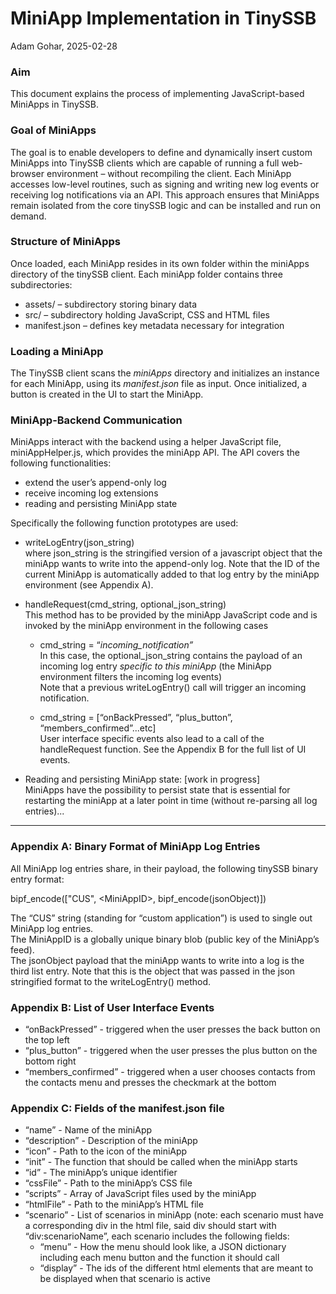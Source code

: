 # MiniApp Implementation in TinySSB
Adam Gohar, 2025-02-28

### Aim  
This document explains the process of implementing JavaScript-based MiniApps in TinySSB.

### Goal of MiniApps  
The goal is to enable developers to define and dynamically insert custom MiniApps into TinySSB clients which are capable of running a full web-browser environment – without recompiling the client. Each MiniApp accesses low-level routines, such as signing and writing new log events or receiving log notifications via an API. This approach ensures that MiniApps remain isolated from the core tinySSB logic and can be installed and run on demand.

### Structure of MiniApps
Once loaded, each MiniApp resides in its own folder within the miniApps directory of the tinySSB client. Each miniApp folder contains three subdirectories:

* assets/ – subdirectory storing binary data  
* src/ – subdirectory holding JavaScript, CSS and HTML files  
* manifest.json – defines key metadata necessary for integration

### Loading a MiniApp
The TinySSB client scans the *miniApps* directory and initializes an instance for each MiniApp, using its *manifest.json* file as input. Once initialized, a button is created in the UI to start the MiniApp.

### MiniApp-Backend Communication
MiniApps interact with the backend using a helper JavaScript file, miniAppHelper.js, which provides the miniApp API. The API covers the following functionalities:

- extend the user’s append-only log  
- receive incoming log extensions  
- reading and persisting MiniApp state

Specifically the following function prototypes are used:

- writeLogEntry(json\_string)  
  where json\_string is the stringified version of a javascript object that the miniApp wants to write into the append-only log. Note that the ID of the current MiniApp is automatically added to that log entry by the miniApp environment (see Appendix A).

- handleRequest(cmd\_string, optional\_json\_string)  
  This method has to be provided by the miniApp JavaScript code and is invoked by the miniApp environment in the following cases

  - cmd\_string \= “*incoming\_notification”*  
    In this case, the optional\_json\_string contains the payload of an incoming log entry *specific to this miniApp* (the MiniApp environment filters the incoming log events)  
    Note that a previous writeLogEntry() call will trigger an incoming notification.

  - cmd\_string \= \[“onBackPressed”, “plus\_button”, “members\_confirmed”...etc\]  
    User interface specific events also lead to a call of the handleRequest function. See the Appendix B for the full list of UI events.

- Reading and persisting MiniApp state: \[work in progress\]  
  MiniApps have the possibility to persist state that is essential for restarting the miniApp at a later point in time (without re-parsing all log entries)...

---

### Appendix A: Binary Format of MiniApp Log Entries

All MiniApp log entries share, in their payload, the following tinySSB binary entry format:

bipf\_encode(\["CUS", \<MiniAppID\>, bipf\_encode(jsonObject)\])

The “CUS” string (standing for “custom application”) is used to single out MiniApp log entries.  
The MiniAppID is a globally unique binary blob (public key of the MiniApp’s feed).  
The jsonObject payload that the miniApp wants to write into a log is the third list entry. Note that this is the object that was passed in the json stringified format to the writeLogEntry() method.

### Appendix B: List of User Interface Events

- “onBackPressed” \- triggered when the user presses the back button on the top left  
- “plus\_button” \- triggered when the user presses the plus button on the bottom right  
- “members\_confirmed” \- triggered when a user chooses contacts from the contacts menu and presses the checkmark at the bottom

### Appendix C: Fields of the manifest.json file

- “name” \- Name of the miniApp  
- “description” \- Description of the miniApp  
- “icon” \- Path to the icon of the miniApp  
- “init” \- The function that should be called when the miniApp starts  
- “id” \- The miniApp’s unique identifier  
- “cssFile” \- Path to the miniApp’s CSS file  
- “scripts” \- Array of JavaScript files used by the miniApp  
- “htmlFile” \- Path to the miniApp’s HTML file  
- “scenario” \- List of scenarios in miniApp (note: each scenario must have a corresponding div in the html file, said div should start with “div:scenarioName”, each scenario includes the following fields:  
  - “menu” \- How the menu should look like, a JSON dictionary including each menu button and the function it should call  
  - “display” \- The ids of the different html elements that are meant to be displayed when that scenario is active
